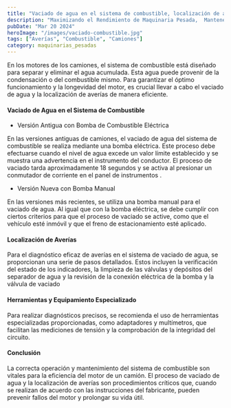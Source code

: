 ```yaml
---
title: "Vaciado de agua en el sistema de combustible, localización de averías"
description: "Maximizando el Rendimiento de Maquinaria Pesada,  Mantener calidad y control evita deterioro, extiende vida útil. Selección y manejo adecuados son cruciales"
pubDate: "Mar 20 2024"
heroImage: "/images/vaciado-combustible.jpg"
tags: ["Averías", "Combustible", "Camiones"]
category: maquinarias_pesadas
---
```


En los motores de los camiones, el sistema de combustible está diseñado para separar y eliminar el agua acumulada. Esta agua puede provenir de la condensación o del combustible mismo. Para garantizar el óptimo funcionamiento y la longevidad del motor, es crucial llevar a cabo el vaciado de agua y la localización de averías de manera eficiente.

#### Vaciado de Agua en el Sistema de Combustible

- Versión Antigua con Bomba de Combustible Eléctrica

En las versiones antiguas de camiones, el vaciado de agua del sistema de combustible se realiza mediante una bomba eléctrica. Este proceso debe efectuarse cuando el nivel de agua excede un valor límite establecido y se muestra una advertencia en el instrumento del conductor. El proceso de vaciado tarda aproximadamente 18 segundos y se activa al presionar un conmutador de corriente en el panel de instrumentos .

- Versión Nueva con Bomba Manual

En las versiones más recientes, se utiliza una bomba manual para el vaciado de agua. Al igual que con la bomba eléctrica, se debe cumplir con ciertos criterios para que el proceso de vaciado se active, como que el vehículo esté inmóvil y que el freno de estacionamiento esté aplicado.

#### Localización de Averías

Para el diagnóstico eficaz de averías en el sistema de vaciado de agua, se proporcionan una serie de pasos detallados. Estos incluyen la verificación del estado de los indicadores, la limpieza de las válvulas y depósitos del separador de agua y la revisión de la conexión eléctrica de la bomba y la válvula de vaciado

#### Herramientas y Equipamiento Especializado

Para realizar diagnósticos precisos, se recomienda el uso de herramientas especializadas proporcionadas, como adaptadores y multímetros, que facilitan las mediciones de tensión y la comprobación de la integridad del circuito.

#### Conclusión

La correcta operación y mantenimiento del sistema de combustible son vitales para la eficiencia del motor de un camión. El proceso de vaciado de agua y la localización de averías son procedimientos críticos que, cuando se realizan de acuerdo con las instrucciones del fabricante, pueden prevenir fallos del motor y prolongar su vida útil.

